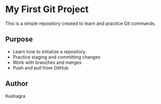 # My First Git Project

This is a simple repository created to learn and practice Git commands.

## Purpose
- Learn how to initialize a repository
- Practice staging and committing changes
- Work with branches and merges
- Push and pull from GitHub

## Author
Kushagra
